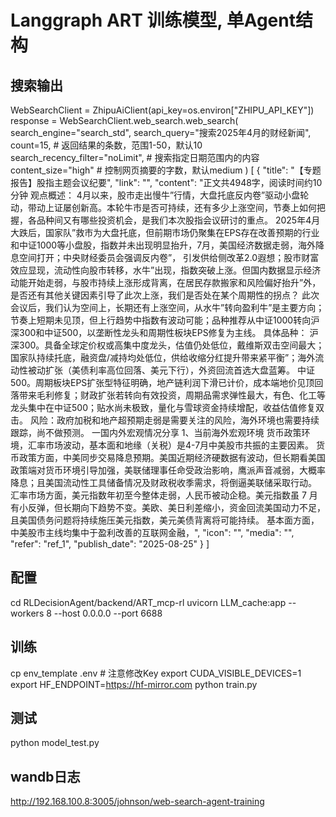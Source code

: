 # Langgraph ART 训练模型, 单Agent结构

## 搜索输出
WebSearchClient = ZhipuAiClient(api_key=os.environ["ZHIPU_API_KEY"])
response = WebSearchClient.web_search.web_search(
        search_engine="search_std",
        search_query="搜索2025年4月的财经新闻",
        count=15,  # 返回结果的条数，范围1-50，默认10
        search_recency_filter="noLimit",  # 搜索指定日期范围内的内容
        content_size="high"  # 控制网页摘要的字数，默认medium
    )
 [
    {
      "title": "【专题报告】股指主题会议纪要",
      "link": "",
      "content": "正文共4948字，阅读时间约10分钟 观点概述： 4月以来，股市走出慢牛”行情，大盘托底反内卷”驱动小盘轮动，带动上证屡创新高。本轮牛市是否可持续，还有多少上涨空间，节奏上如何把握，各品种间又有哪些投资机会，是我们本次股指会议研讨的重点。 2025年4月大跌后，国家队”救市为大盘托底，但前期市场仍聚集在EPS存在改善预期的行业和中证1000等小盘股，指数并未出现明显抬升，7月，美国经济数据走弱，海外降息空间打开；中央财经委员会强调反内卷”， 引发供给侧改革2.0遐想；股市财富效应显现，流动性向股市转移，水牛”出现，指数突破上涨。但国内数据显示经济动能开始走弱，与股市持续上涨形成背离，在居民存款搬家和风险偏好抬升”外，是否还有其他关键因素引导了此次上涨，我们是否处在某个周期性的拐点？ 此次会议后，我们认为空间上，长期还有上涨空间，从水牛”转向盈利牛”是主要方向；节奏上短期未见顶，但上行趋势中指数有波动可能；品种推荐从中证1000转向沪深300和中证500，以垄断性龙头和周期性板块EPS修复为主线。 具体品种： 沪深300。具备全球定价权或高集中度龙头，估值仍处低位，戴维斯双击空间最大；国家队持续托底，融资盘/减持均处低位，供给收缩分红提升带来紧平衡”；海外流动性被动扩张（美债利率高位回落、美元下行），外资回流首选大盘蓝筹。 中证500。周期板块EPS扩张型特征明确，地产链利润下滑已计价，成本端地价见顶回落带来毛利修复；财政扩张若转向有效投资，周期品需求弹性最大，有色、化工等龙头集中在中证500；贴水尚未极致，量化与雪球资金持续增配，收益估值修复双击。 风险：政府加税和地产超预期走弱是需要关注的风险，海外环境也需要持续跟踪，尚不做预测。 一国内外宏观情况分享 1、当前海外宏观环境 货币政策环境，汇率市场波动，基本面和地缘（关税）是4-7月中美股市共振的主要因素。 货币政策方面，中美同步交易降息预期。美国近期经济硬数据有波动，但长期看美国政策端对货币环境引导加强，美联储理事任命受政治影响，鹰派声音减弱，大概率降息；且美国流动性工具储备情况及财政税收季需求，将倒逼美联储采取行动。 汇率市场方面，美元指数年初至今整体走弱，人民币被动企稳。美元指数虽 7 月有小反弹，但长期向下趋势不变。美欧、美日利差缩小，资金回流美国动力不足，且美国债务问题将持续施压美元指数，美元美债背离将可能持续。 基本面方面，中美股市主线均集中于盈利改善的互联网金融，",
      "icon": "",
      "media": "",
      "refer": "ref_1",
      "publish_date": "2025-08-25"
    }
 ]

## 配置
cd RLDecisionAgent/backend/ART_mcp-rl
uvicorn LLM_cache:app --workers 8 --host 0.0.0.0 --port 6688

## 训练
cp env_template .env  # 注意修改Key
export CUDA_VISIBLE_DEVICES=1
export HF_ENDPOINT=https://hf-mirror.com
python train.py

## 测试
python model_test.py

## wandb日志
http://192.168.100.8:3005/johnson/web-search-agent-training